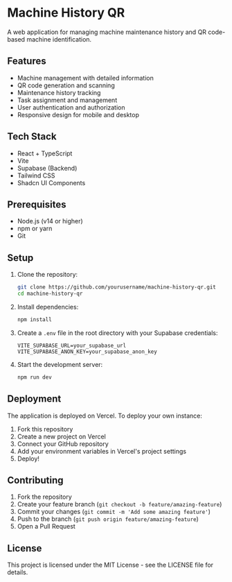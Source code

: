# Machine History QR

A web application for managing machine maintenance history and QR code-based machine identification.

## Features

- Machine management with detailed information
- QR code generation and scanning
- Maintenance history tracking
- Task assignment and management
- User authentication and authorization
- Responsive design for mobile and desktop

## Tech Stack

- React + TypeScript
- Vite
- Supabase (Backend)
- Tailwind CSS
- Shadcn UI Components

## Prerequisites

- Node.js (v14 or higher)
- npm or yarn
- Git

## Setup

1. Clone the repository:
   ```bash
   git clone https://github.com/yourusername/machine-history-qr.git
   cd machine-history-qr
   ```

2. Install dependencies:
   ```bash
   npm install
   ```

3. Create a `.env` file in the root directory with your Supabase credentials:
   ```
   VITE_SUPABASE_URL=your_supabase_url
   VITE_SUPABASE_ANON_KEY=your_supabase_anon_key
   ```

4. Start the development server:
   ```bash
   npm run dev
   ```

## Deployment

The application is deployed on Vercel. To deploy your own instance:

1. Fork this repository
2. Create a new project on Vercel
3. Connect your GitHub repository
4. Add your environment variables in Vercel's project settings
5. Deploy!

## Contributing

1. Fork the repository
2. Create your feature branch (`git checkout -b feature/amazing-feature`)
3. Commit your changes (`git commit -m 'Add some amazing feature'`)
4. Push to the branch (`git push origin feature/amazing-feature`)
5. Open a Pull Request

## License

This project is licensed under the MIT License - see the LICENSE file for details.

